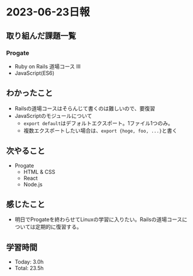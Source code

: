 # 2023-06-23日報

## 取り組んだ課題一覧
### Progate
* Ruby on Rails 道場コース III
* JavaScript(ES6)

## わかったこと
* Railsの道場コースはそらんじて書くのは難しいので、要復習
* JavaScriptのモジュールについて
  * `export default`はデフォルトエクスポート。1ファイル1つのみ。
  * 複数エクスポートしたい場合は、`export {hoge, foo, ...}`と書く

## 次やること
* Progate
  * HTML & CSS
  * React
  * Node.js

## 感じたこと
* 明日でProgateを終わらせてLinuxの学習に入りたい。Railsの道場コースについては定期的に復習する。

## 学習時間
* Today: 3.0h
* Total: 23.5h
